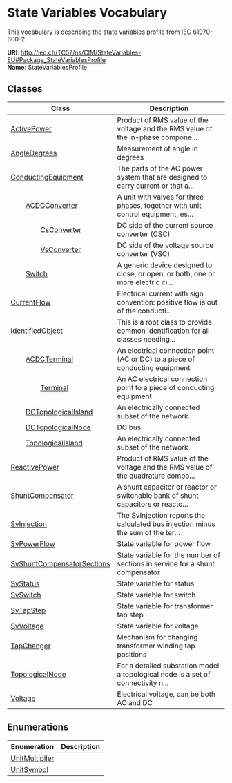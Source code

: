 # State Variables Vocabulary

This vocabulary is describing the state variables profile from IEC 61970-600-2.

**URI**: http://iec.ch/TC57/ns/CIM/StateVariables-EU#Package_StateVariablesProfile<br />
**Name**: StateVariablesProfile



## Classes

| Class | Description |
| --- | --- |
| [ActivePower](ActivePower.md) | Product of RMS value of the voltage and the RMS value of the in-phase compone... |
| [AngleDegrees](AngleDegrees.md) | Measurement of angle in degrees |
| [ConductingEquipment](ConductingEquipment.md) | The parts of the AC power system that are designed to carry current or that a... |
| &nbsp;&nbsp;&nbsp;&nbsp;&nbsp;&nbsp;&nbsp;&nbsp;[ACDCConverter](ACDCConverter.md) | A unit with valves for three phases, together with unit control equipment, es... |
| &nbsp;&nbsp;&nbsp;&nbsp;&nbsp;&nbsp;&nbsp;&nbsp;&nbsp;&nbsp;&nbsp;&nbsp;&nbsp;&nbsp;&nbsp;&nbsp;[CsConverter](CsConverter.md) | DC side of the current source converter (CSC) |
| &nbsp;&nbsp;&nbsp;&nbsp;&nbsp;&nbsp;&nbsp;&nbsp;&nbsp;&nbsp;&nbsp;&nbsp;&nbsp;&nbsp;&nbsp;&nbsp;[VsConverter](VsConverter.md) | DC side of the voltage source converter (VSC) |
| &nbsp;&nbsp;&nbsp;&nbsp;&nbsp;&nbsp;&nbsp;&nbsp;[Switch](Switch.md) | A generic device designed to close, or open, or both, one or more electric ci... |
| [CurrentFlow](CurrentFlow.md) | Electrical current with sign convention: positive flow is out of the conducti... |
| [IdentifiedObject](IdentifiedObject.md) | This is a root class to provide common identification for all classes needing... |
| &nbsp;&nbsp;&nbsp;&nbsp;&nbsp;&nbsp;&nbsp;&nbsp;[ACDCTerminal](ACDCTerminal.md) | An electrical connection point (AC or DC) to a piece of conducting equipment |
| &nbsp;&nbsp;&nbsp;&nbsp;&nbsp;&nbsp;&nbsp;&nbsp;&nbsp;&nbsp;&nbsp;&nbsp;&nbsp;&nbsp;&nbsp;&nbsp;[Terminal](Terminal.md) | An AC electrical connection point to a piece of conducting equipment |
| &nbsp;&nbsp;&nbsp;&nbsp;&nbsp;&nbsp;&nbsp;&nbsp;[DCTopologicalIsland](DCTopologicalIsland.md) | An electrically connected subset of the network |
| &nbsp;&nbsp;&nbsp;&nbsp;&nbsp;&nbsp;&nbsp;&nbsp;[DCTopologicalNode](DCTopologicalNode.md) | DC bus |
| &nbsp;&nbsp;&nbsp;&nbsp;&nbsp;&nbsp;&nbsp;&nbsp;[TopologicalIsland](TopologicalIsland.md) | An electrically connected subset of the network |
| [ReactivePower](ReactivePower.md) | Product of RMS value of the voltage and the RMS value of the quadrature compo... |
| [ShuntCompensator](ShuntCompensator.md) | A shunt capacitor or reactor or switchable bank of shunt capacitors or reacto... |
| [SvInjection](SvInjection.md) | The SvInjection reports the calculated bus injection minus the sum of the ter... |
| [SvPowerFlow](SvPowerFlow.md) | State variable for power flow |
| [SvShuntCompensatorSections](SvShuntCompensatorSections.md) | State variable for the number of sections in service for a shunt compensator |
| [SvStatus](SvStatus.md) | State variable for status |
| [SvSwitch](SvSwitch.md) | State variable for switch |
| [SvTapStep](SvTapStep.md) | State variable for transformer tap step |
| [SvVoltage](SvVoltage.md) | State variable for voltage |
| [TapChanger](TapChanger.md) | Mechanism for changing transformer winding tap positions |
| [TopologicalNode](TopologicalNode.md) | For a detailed substation model a topological node is a set of connectivity n... |
| [Voltage](Voltage.md) | Electrical voltage, can be both AC and DC |





## Enumerations

| Enumeration | Description |
| --- | --- |
| [UnitMultiplier](UnitMultiplier.md) |  |
| [UnitSymbol](UnitSymbol.md) |  |




